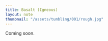 ```yaml
---
title: Basalt (Igneous)
layout: note
thumbnail: "/assets/tumbling/001/rough.jpg"
---
```


Coming soon.
